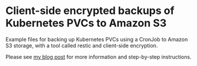 # Client-side encrypted backups of Kubernetes PVCs to Amazon S3

Example files for backing up Kubernetes PVCs using a CronJob to Amazon S3 storage, with a tool called restic and client-side encryption.

Please see [my blog post](https://alexlubbock.com/encrypted-backup-kubernetes-pvc-aws-s3) for more information and step-by-step instructions.